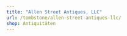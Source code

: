 ```yaml
---
title: "Allen Street Antiques, LLC"
url: /tombstone/allen-street-antiques-llc/
shop: Antiquitäten
---
```

